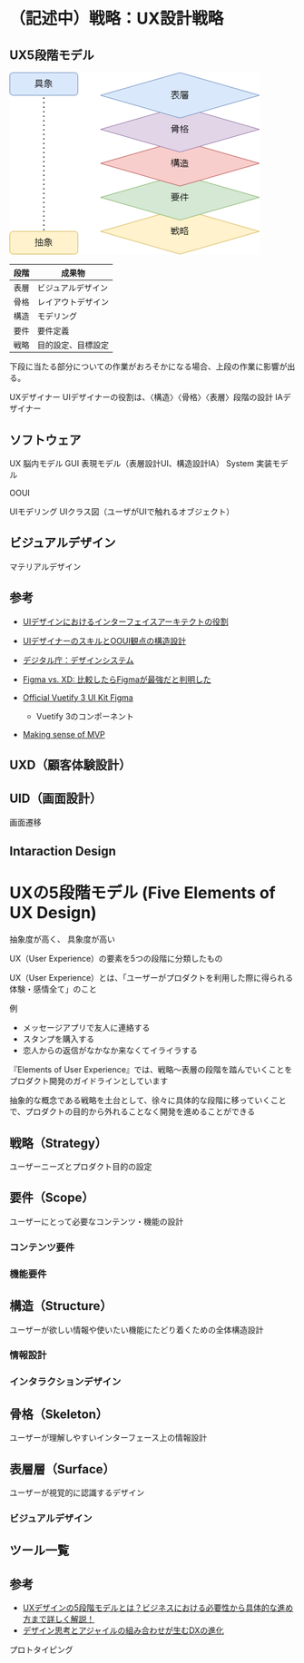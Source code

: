 # （記述中）戦略：UX設計戦略

## UX5段階モデル
![](./resource/strategy-ux/5layer-model.dio.png)

| 段階 | 成果物             |
| ---- | ------------------ |
| 表層 | ビジュアルデザイン |
| 骨格 | レイアウトデザイン |
| 構造 | モデリング         |
| 要件 | 要件定義           |
| 戦略 | 目的設定、目標設定 |


下段に当たる部分についての作業がおろそかになる場合、上段の作業に影響が出る。

UXデザイナー
UIデザイナーの役割は、〈構造〉〈骨格〉〈表層〉段階の設計
IAデザイナー

## ソフトウェア
UX
脳内モデル
GUI
表現モデル（表層設計UI、構造設計IA）
System
実装モデル

OOUI

UIモデリング
UIクラス図（ユーザがUIで触れるオブジェクト）

## ビジュアルデザイン
マテリアルデザイン

## 参考
- [UIデザインにおけるインターフェイスアーキテクトの役割](https://goodpatch.com/blog/ui-interface-architect)
- [UIデザイナーのスキルとOOUI観点の構造設計](https://goodpatch.com/blog/uidesigner-skill-ooui-structure)

- [デジタル庁：デザインシステム](https://www.digital.go.jp/policies/servicedesign/designsystem)
- [Figma vs. XD: 比較したらFigmaが最強だと判明した](https://zenn.dev/z_ypi/articles/7c2818391cf71c)
- [Official Vuetify 3 UI Kit Figma](https://store.vuetifyjs.com/products/vuetify-ui-kit-figma)
    - Vuetify 3のコンポーネント

- [Making sense of MVP](https://blog.crisp.se/2016/01/25/henrikkniberg/making-sense-of-mvp)


## UXD（顧客体験設計）

## UID（画面設計）
画面遷移

## Intaraction Design


<!-- <-- ------------------------ -->

# UXの5段階モデル (Five Elements of UX Design)



抽象度が高く、
具象度が高い

UX（User Experience）の要素を5つの段階に分類したもの

UX（User Experience）とは、「ユーザーがプロダクトを利用した際に得られる体験・感情全て」のこと

例
- メッセージアプリで友人に連絡する
- スタンプを購入する
- 恋人からの返信がなかなか来なくてイライラする

『Elements of User Experience』では、戦略～表層の段階を踏んでいくことをプロダクト開発のガイドラインとしています

抽象的な概念である戦略を土台として、徐々に具体的な段階に移っていくことで、プロダクトの目的から外れることなく開発を進めることができる

## 戦略（Strategy）
ユーザーニーズとプロダクト目的の設定

## 要件（Scope）
ユーザーにとって必要なコンテンツ・機能の設計

### コンテンツ要件
### 機能要件

## 構造（Structure）
ユーザーが欲しい情報や使いたい機能にたどり着くための全体構造設計

### 情報設計
### インタラクションデザイン

## 骨格（Skeleton）
ユーザーが理解しやすいインターフェース上の情報設計

## 表層層（Surface）
ユーザーが視覚的に認識するデザイン
### ビジュアルデザイン


## ツール一覧


## 参考
- [UXデザインの5段階モデルとは？ビジネスにおける必要性から具体的な進め方まで詳しく解説！](https://blog.nijibox.jp/article/5elements_of_ux/)
- [デザイン思考とアジャイルの組み合わせが生むDXの進化](https://bluelogic.jp/design/designagile/)

プロトタイピング